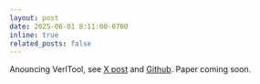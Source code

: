 ```yaml
---
layout: post
date: 2025-06-01 8:11:00-0700
inline: true
related_posts: false
---
```


Anouncing VerlTool, see [X post](https://x.com/DongfuJiang/status/1929198238017720379) and [Github](https://github.com/TIGER-AI-Lab/verl-tool). Paper coming soon.